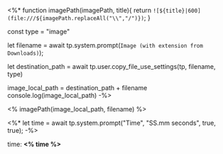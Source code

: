 <%*
function imagePath(imagePath, title){
	return `![${title}|600](file:///${imagePath.replaceAll("\\","/")})`;
}

const type = "image"

let filename = await tp.system.prompt(`Image (with extension from Downloads)`);

let destination_path = await tp.user.copy_file_use_settings(tp, filename, type)

image_local_path = destination_path + filename
console.log(image_local_path)
-%>

<% imagePath(image_local_path, filename) %>

<%*
  let time = await tp.system.prompt("Time", "SS.mm seconds", true, true);
-%>

time:  **<% time %>**


